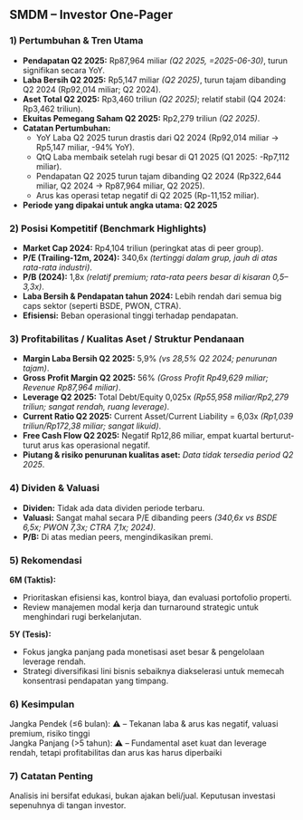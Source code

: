 ## SMDM – Investor One-Pager

### 1) Pertumbuhan & Tren Utama
- **Pendapatan Q2 2025:** Rp87,964 miliar _(Q2 2025, =2025-06-30)_, turun signifikan secara YoY.
- **Laba Bersih Q2 2025:** Rp5,147 miliar _(Q2 2025)_, turun tajam dibanding Q2 2024 (Rp92,014 miliar; Q2 2024).
- **Aset Total Q2 2025:** Rp3,460 triliun _(Q2 2025)_; relatif stabil (Q4 2024: Rp3,462 triliun).
- **Ekuitas Pemegang Saham Q2 2025:** Rp2,279 triliun _(Q2 2025)_.
- **Catatan Pertumbuhan:** 
  - YoY Laba Q2 2025 turun drastis dari Q2 2024 (Rp92,014 miliar → Rp5,147 miliar, -94% YoY).
  - QtQ Laba membaik setelah rugi besar di Q1 2025 (Q1 2025: -Rp7,112 miliar).
  - Pendapatan Q2 2025 turun tajam dibanding Q2 2024 (Rp322,644 miliar, Q2 2024 → Rp87,964 miliar, Q2 2025).
  - Arus kas operasi tetap negatif di Q2 2025 (Rp-11,152 miliar).
- **Periode yang dipakai untuk angka utama: Q2 2025**

### 2) Posisi Kompetitif (Benchmark Highlights)
- **Market Cap 2024:** Rp4,104 triliun (peringkat atas di peer group).
- **P/E (Trailing-12m, 2024):** 340,6x _(tertinggi dalam grup, jauh di atas rata-rata industri)_.
- **P/B (2024):** 1,8x _(relatif premium; rata-rata peers besar di kisaran 0,5–3,3x)_.
- **Laba Bersih & Pendapatan tahun 2024:** Lebih rendah dari semua big caps sektor (seperti BSDE, PWON, CTRA).
- **Efisiensi:** Beban operasional tinggi terhadap pendapatan.

### 3) Profitabilitas / Kualitas Aset / Struktur Pendanaan
- **Margin Laba Bersih Q2 2025:** 5,9% _(vs 28,5% Q2 2024; penurunan tajam)_.
- **Gross Profit Margin Q2 2025:** 56% _(Gross Profit Rp49,629 miliar; Revenue Rp87,964 miliar)_.
- **Leverage Q2 2025:** Total Debt/Equity 0,025x _(Rp55,958 miliar/Rp2,279 triliun; sangat rendah, ruang leverage)_.
- **Current Ratio Q2 2025:** Current Asset/Current Liability = 6,03x _(Rp1,039 triliun/Rp172,38 miliar; sangat likuid)_.
- **Free Cash Flow Q2 2025:** Negatif Rp12,86 miliar, empat kuartal berturut-turut arus kas operasional negatif.
- **Piutang & risiko penurunan kualitas aset:** _Data tidak tersedia period Q2 2025_.

### 4) Dividen & Valuasi
- **Dividen:** Tidak ada data dividen periode terbaru.
- **Valuasi:** Sangat mahal secara P/E dibanding peers _(340,6x vs BSDE 6,5x; PWON 7,3x; CTRA 7,1x; 2024)_.
- **P/B:** Di atas median peers, mengindikasikan premi.

### 5) Rekomendasi
**6M (Taktis):**  
- Prioritaskan efisiensi kas, kontrol biaya, dan evaluasi portofolio properti.
- Review manajemen modal kerja dan turnaround strategic untuk menghindari rugi berkelanjutan.

**5Y (Tesis):**  
- Fokus jangka panjang pada monetisasi aset besar & pengelolaan leverage rendah.
- Strategi diversifikasi lini bisnis sebaiknya diakselerasi untuk memecah konsentrasi pendapatan yang timpang.

### 6) Kesimpulan
Jangka Pendek (≤6 bulan): ⚠️ – Tekanan laba & arus kas negatif, valuasi premium, risiko tinggi  
Jangka Panjang (>5 tahun): ⚠️ – Fundamental aset kuat dan leverage rendah, tetapi profitabilitas dan arus kas harus diperbaiki

### 7) Catatan Penting
Analisis ini bersifat edukasi, bukan ajakan beli/jual. Keputusan investasi sepenuhnya di tangan investor.